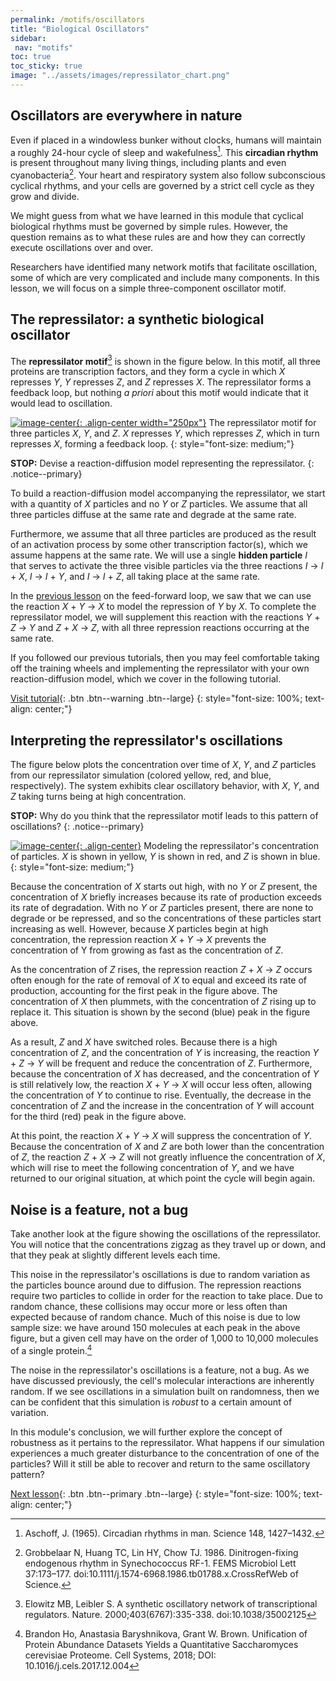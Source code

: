 ```yaml
---
permalink: /motifs/oscillators
title: "Biological Oscillators"
sidebar:
 nav: "motifs"
toc: true
toc_sticky: true
image: "../assets/images/repressilator_chart.png"
---
```


## Oscillators are everywhere in nature

Even if placed in a windowless bunker without clocks, humans will maintain a roughly 24-hour cycle of sleep and wakefulness[^bunker]. This **circadian rhythm** is present throughout many living things, including plants and even cyanobacteria[^bacteria]. Your heart and respiratory system also follow subconscious cyclical rhythms, and your cells are governed by a strict cell cycle as they grow and divide.

We might guess from what we have learned in this module that cyclical biological rhythms must be governed by simple rules. However, the question remains as to what these rules are and how they can correctly execute oscillations over and over.

Researchers have identified many network motifs that facilitate oscillation, some of which are very complicated and include many components. In this lesson, we will focus on a simple three-component oscillator motif.

## The repressilator: a synthetic biological oscillator

The **repressilator motif**[^repress] is shown in the figure below. In this motif, all three proteins are transcription factors, and they form a cycle in which *X* represses *Y*, *Y* represses *Z*, and *Z* represses *X*. The repressilator forms a feedback loop, but nothing *a priori* about this motif would indicate that it would lead to oscillation.

[![image-center](../assets/images/600px/repressilator.png){: .align-center width="250px"}](../assets/images/repressilator.png)
The repressilator motif for three particles <em>X</em>, <em>Y</em>, and <em>Z</em>. <em>X</em> represses <em>Y</em>, which represses <em>Z</em>, which in turn represses <em>X</em>, forming a feedback loop.
{: style="font-size: medium;"}

**STOP:** Devise a reaction-diffusion model representing the repressilator.
{: .notice--primary}

To build a reaction-diffusion model accompanying the repressilator, we start with a quantity of *X* particles and no *Y* or *Z* particles. We assume that all three particles diffuse at the same rate and degrade at the same rate.

Furthermore, we assume that all three particles are produced as the result of an activation process by some other transcription factor(s), which we assume happens at the same rate. We will use a single **hidden particle** *I* that serves to activate the three visible particles via the three reactions *I* → *I* + *X*, *I* → *I* + *Y*, and *I* → *I* + *Z*, all taking place at the same rate.

In the [previous lesson](feedforward) on the feed-forward loop, we saw that we can use the reaction *X* + *Y* → *X* to model the repression of *Y* by *X*. To complete the repressilator model, we will supplement this reaction with the reactions *Y* + *Z* → *Y* and *Z* + *X* → *Z*, with all three repression reactions occurring at the same rate.

If you followed our previous tutorials, then you may feel comfortable taking off the training wheels and implementing the repressilator with your own reaction-diffusion model, which we cover in the following tutorial.

[Visit tutorial](tutorial_oscillators){: .btn .btn--warning .btn--large}
{: style="font-size: 100%; text-align: center;"}

## Interpreting the repressilator's oscillations

The figure below plots the concentration over time of *X*, *Y*, and *Z* particles from our repressilator simulation (colored yellow, red, and blue, respectively). The system exhibits clear oscillatory behavior, with *X*, *Y*, and *Z* taking turns being at high concentration.

**STOP:** Why do you think that the repressilator motif leads to this pattern of oscillations?
{: .notice--primary}

[![image-center](../assets/images/600px/shalini_changed_repressilator_chart.png){: .align-center}](../assets/images/shalini_changed_repressilator_chart.png)
Modeling the repressilator's concentration of particles. *X* is shown in yellow, *Y* is shown in red, and *Z* is shown in blue.
{: style="font-size: medium;"}

Because the concentration of *X* starts out high, with no *Y* or *Z* present, the concentration of *X* briefly increases because its rate of production exceeds its rate of degradation. With no *Y* or *Z* particles present, there are none to degrade or be repressed, and so the concentrations of these particles start increasing as well. However, because *X* particles begin at high concentration, the repression reaction *X* + *Y* → *X* prevents the concentration of Y from growing as fast as the concentration of *Z*.

As the concentration of *Z* rises, the repression reaction *Z* + *X* → *Z* occurs often enough for the rate of removal of *X* to equal and exceed its rate of production, accounting for the first peak in the figure above. The concentration of *X* then plummets, with the concentration of *Z* rising up to replace it. This situation is shown by the second (blue) peak in the figure above.

As a result, *Z* and *X* have switched roles. Because there is a high concentration of *Z*, and the concentration of *Y* is increasing, the reaction *Y* + *Z* → *Y* will be frequent and reduce the concentration of *Z*. Furthermore, because the concentration of *X* has decreased, and the concentration of *Y* is still relatively low, the reaction *X* + *Y* → *X* will occur less often, allowing the concentration of *Y* to continue to rise. Eventually, the decrease in the concentration of *Z* and the increase in the concentration of *Y* will account for the third (red) peak in the figure above.

At this point, the reaction *X* + *Y* → *X* will suppress the concentration of *Y*. Because the concentration of *X* and *Z* are both lower than the concentration of *Z*, the reaction *Z* + *X* → *Z* will not greatly influence the concentration of *X*, which will rise to meet the following concentration of *Y*, and we have returned to our original situation, at which point the cycle will begin again.

## Noise is a feature, not a bug

Take another look at the figure showing the oscillations of the repressilator. You will notice that the concentrations zigzag as they travel up or down, and that they peak at slightly different levels each time.

This noise in the repressilator's oscillations is due to random variation as the particles bounce around due to diffusion. The repression reactions require two particles to collide in order for the reaction to take place. Due to random chance, these collisions may occur more or less often than expected because of random chance. Much of this noise is due to low sample size: we have around 150 molecules at each peak in the above figure, but a given cell may have on the order of 1,000 to 10,000 molecules of a single protein.[^noise]

The noise in the repressilator's oscillations is a feature, not a bug. As we have discussed previously, the cell's molecular interactions are inherently random. If we see oscillations in a simulation built on randomness, then we can be confident that this simulation is *robust* to a certain amount of variation.

In this module's conclusion, we will further explore the concept of robustness as it pertains to the repressilator. What happens if our simulation experiences a much greater disturbance to the concentration of one of the particles?  Will it still be able to recover and return to the same oscillatory pattern?

[Next lesson](conclusion){: .btn .btn--primary .btn--large}
{: style="font-size: 100%; text-align: center;"}

[^bunker]: Aschoff, J. (1965). Circadian rhythms in man. Science 148, 1427–1432.

[^bacteria]: Grobbelaar N, Huang TC, Lin HY, Chow TJ. 1986. Dinitrogen-fixing endogenous rhythm in Synechococcus RF-1. FEMS Microbiol Lett 37:173–177. doi:10.1111/j.1574-6968.1986.tb01788.x.CrossRefWeb of Science.

[^repress]: Elowitz MB, Leibler S. A synthetic oscillatory network of transcriptional regulators. Nature. 2000;403(6767):335-338. doi:10.1038/35002125

[^noise]: Brandon Ho, Anastasia Baryshnikova, Grant W. Brown. Unification of Protein Abundance Datasets Yields a Quantitative Saccharomyces cerevisiae Proteome. Cell Systems, 2018; DOI: 10.1016/j.cels.2017.12.004
